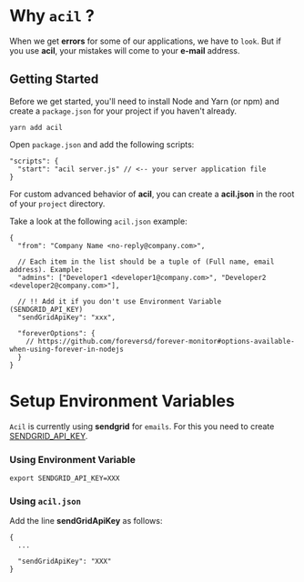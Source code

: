 # Why `acil` ?

When we get **errors** for some of our applications, we have to `look`. But if you use **acil**, your mistakes will come to your **e-mail** address.

## Getting Started

Before we get started, you'll need to install Node and Yarn (or npm) and create a `package.json` for your project if you haven't already.


    yarn add acil
    
Open `package.json` and add the following scripts:

```JS
"scripts": {
  "start": "acil server.js" // <-- your server application file
}
```

For custom advanced behavior of **acil**, you can create a **acil.json** in the root of your `project` directory.


Take a look at the following `acil.json` example:

```JS
{
  "from": "Company Name <no-reply@company.com>",
  
  // Each item in the list should be a tuple of (Full name, email address). Example:
  "admins": ["Developer1 <developer1@company.com>", "Developer2 <developer2@company.com>"],
  
  // !! Add it if you don't use Environment Variable (SENDGRID_API_KEY)
  "sendGridApiKey": "xxx",
  
  "foreverOptions": {
    // https://github.com/foreversd/forever-monitor#options-available-when-using-forever-in-nodejs
  }
}
```

# Setup Environment Variables

`Acil` is currently using **sendgrid** for `emails`. For this you need to create [SENDGRID_API_KEY](https://app.sendgrid.com/settings/api_keys).

### Using Environment Variable

    export SENDGRID_API_KEY=XXX

### Using `acil.json`

Add the line **sendGridApiKey** as follows:

  
```JS
{
  ...
  
  "sendGridApiKey": "XXX"
}
```

